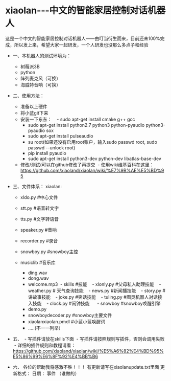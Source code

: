 # xiaolan---中文的智能家居控制对话机器人

这是一个中文的智能家居控制对话机器人——由叮当衍生而来，目前还未100%完成，所以发上来，希望大家一起研发，一个人研发也没那么多点子和经验
- 一、本机器人的测试环境为：
  - 树莓派3B
  - python
  - 阵列麦克风（可换）
  - 海威特音响（可换）

- 二、使用方法：
  - 准备以上硬件
  - 将小蓝git下来
  - 安装一下东东：
    - sudo apt-get install cmake g++ gcc
    - sudo apt-get install python2.7 python3 python-pyaudio python3-pyaudio sox
    - sudo apt-get install pulseaudio
    - su root(如果还没有启用root账户，输入sudo passwd root, sudo passwd --unlock root)
    - pip install pyaudio
    - sudo apt-get install python3-dev python-dev libatlas-base-dev
  - 修改/测试(可以在github修改了再提交
  - 使用wiki维基百科在这里： https://github.com/xiaoland/xiaolan/wiki/%E7%9B%AE%E5%BD%95

- 三、文件体系：
xiaolan:
  - xldo.py #中心文件
  - stt.py #语音转文字
  - tts.py #文字转语音
  - speaker.py #音响
  - recorder.py #录音
  - snowboy.py #snowboy主控
  
  - musiclib #音乐库
    - ding.wav
    - dong.wav
    - welcome.mp3
  - skills #技能
    - xlonly.py #父母私人助理技能
    - weather.py # 天气查询技能
    - news.py #新闻播技能
    - story.py #讲故事技能
    - joke.py #笑话技能
    - tuling.py #图灵机器人对话接入技能
    - clock.py #闹钟技能
    
  - snowboy #snowboy唤醒引擎
    - demo.py
    - snowboydecoder.py #snowboy主要文件
    - xiaolanxiaolan.pmdl #小蓝小蓝唤醒词
    - .....(不一一列举）

- 五、
  - 写插件请放在skills下面
  - 写插件请按照规则写插件，否则会调用失败
  - 详细的插件规则和教程请看：https://github.com/xiaoland/xiaolan/wiki/%E5%A6%82%E4%BD%95%E5%86%99%E6%8F%92%E4%BB%B6

- 六、
  各位的帮助我将感激不胜！！！
  有更新请写在xiaolanupdate.txt里面
  更新格式：
  日期：
  事件  （谁做的）
